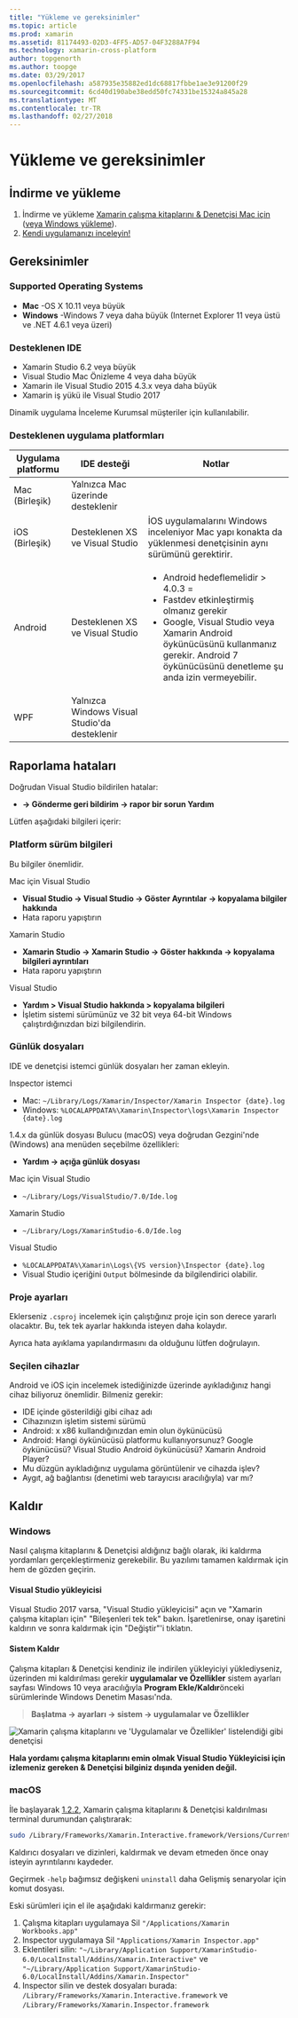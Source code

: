 ```yaml
---
title: "Yükleme ve gereksinimler"
ms.topic: article
ms.prod: xamarin
ms.assetid: 81174493-02D3-4FF5-AD57-04F3288A7F94
ms.technology: xamarin-cross-platform
author: topgenorth
ms.author: toopge
ms.date: 03/29/2017
ms.openlocfilehash: a587935e35882ed1dc68817fbbe1ae3e91200f29
ms.sourcegitcommit: 6cd40d190abe38edd50fc74331be15324a845a28
ms.translationtype: MT
ms.contentlocale: tr-TR
ms.lasthandoff: 02/27/2018
---
```

# <a name="installation-and-requirements"></a>Yükleme ve gereksinimler

<script> var inspectorOnLoad işlevi () = {var primaryTextBase = "Xamarin çalışma kitaplarını & denetçisine"; var secondaryTextBase = "veya yükleyin"; var inspectorDownloadUrlMac = "https://dl.xamarin.com/interactive/XamarinInteractive.pkg"; var inspectorDownloadUrlWin = "https://dl.xamarin.com/interactive/XamarinInteractive.msi";

  var aPrimary = document.getElementById("inspector-download-primary"); var aSecondary = document.getElementById("inspector-download-secondary");

  var aMac = aPrimary; var aWin = aSecondary; var macTextBase = primaryTextBase; var winTextBase = secondaryTextBase;

  if (/win/i.test(navigator.platform.toLowerCase())) { aMac = aSecondary; aWin = aPrimary; macTextBase = secondaryTextBase; winTextBase = primaryTextBase; }

  aMac.href inspectorDownloadUrlMac; = aMac.text = macTextBase + "Mac"; aWin.href inspectorDownloadUrlWin; = aWin.text = winTextBase + "Windows"; };

document.addEventListener ("DOMContentLoaded", inspectorOnLoad);
</script>

## <a name="download-and-installation"></a>İndirme ve yükleme

<ol>
  <li>İndirme ve yükleme <a href="https://dl.xamarin.com/interactive/XamarinInteractive.pkg" id="inspector-download-primary">Xamarin çalışma kitaplarını & Denetçisi Mac için</a> (<a href="https://dl.xamarin.com/interactive/XamarinInteractive.msi" id="inspector-download-secondary">veya Windows yükleme</a>).
  </li>
  <li><a href="~/tools/inspector/inspect.md"> Kendi uygulamanızı inceleyin!</a>
    </li>
</ol>

## <a name="requirements"></a>Gereksinimler

### <a name="supported-operating-systems"></a>Supported Operating Systems

- **Mac** -OS X 10.11 veya büyük
- **Windows** -Windows 7 veya daha büyük (Internet Explorer 11 veya üstü ve .NET 4.6.1 veya üzeri)

### <a name="supported-ides"></a>Desteklenen IDE

- Xamarin Studio 6.2 veya büyük
- Visual Studio Mac Önizleme 4 veya daha büyük
- Xamarin ile Visual Studio 2015 4.3.x veya daha büyük
- Xamarin iş yükü ile Visual Studio 2017

Dinamik uygulama İnceleme Kurumsal müşteriler için kullanılabilir.

<a name="supported-platforms" />

### <a name="supported-app-platforms"></a>Desteklenen uygulama platformları

<table>
<thead>
  <tr>
    <th>Uygulama platformu</th>
    <th>IDE desteği</th>
    <th>Notlar</th>
  </tr>
</thead>
<tbody>
  <tr>
    <td>Mac (Birleşik)</td>
    <td>Yalnızca Mac üzerinde desteklenir</td>
    <td/>
  </tr>
  <tr>
    <td>iOS (Birleşik)</td>
    <td>Desteklenen XS ve Visual Studio</td>
    <td>İOS uygulamalarını Windows inceleniyor Mac yapı konakta da yüklenmesi denetçisinin aynı sürümünü gerektirir.</td>
  </tr>
  <tr>
    <td>Android</td>
    <td>Desteklenen XS ve Visual Studio</td>
    <td>
      <ul>
        <li>Android hedeflemelidir > 4.0.3 =</li>
        <li>Fastdev etkinleştirmiş olmanız gerekir</li>
        <li>Google, Visual Studio veya Xamarin Android öykünücüsünü kullanmanız gerekir. Android 7 öykünücüsünü denetleme şu anda izin vermeyebilir.</li>
      </ul>
    </td>
  </tr>
  <tr>
    <td>WPF</td>
    <td>Yalnızca Windows Visual Studio'da desteklenir</td>
    <td/>
  </tr>
</tbody>
</table>

<a name="reporting-bugs" />

## <a name="reporting-bugs"></a>Raporlama hataları

Doğrudan Visual Studio bildirilen hatalar:

- **→ Gönderme geri bildirim → rapor bir sorun Yardım**

Lütfen aşağıdaki bilgileri içerir:

### <a name="platform-version-information"></a>Platform sürüm bilgileri

Bu bilgiler önemlidir.

Mac için Visual Studio

- **Visual Studio → Visual Studio → Göster Ayrıntılar → kopyalama bilgiler hakkında**
- Hata raporu yapıştırın

Xamarin Studio

- **Xamarin Studio → Xamarin Studio → Göster hakkında → kopyalama bilgileri ayrıntıları**
- Hata raporu yapıştırın

Visual Studio

- **Yardım > Visual Studio hakkında > kopyalama bilgileri**
- İşletim sistemi sürümünüz ve 32 bit veya 64-bit Windows çalıştırdığınızdan bizi bilgilendirin.

### <a name="log-files"></a>Günlük dosyaları

IDE ve denetçisi istemci günlük dosyaları her zaman ekleyin.

Inspector istemci

- Mac: `~/Library/Logs/Xamarin/Inspector/Xamarin Inspector {date}.log`
- Windows: `%LOCALAPPDATA%\Xamarin\Inspector\logs\Xamarin Inspector {date}.log`

1.4.x da günlük dosyası Bulucu (macOS) veya doğrudan Gezgini'nde (Windows) ana menüden seçebilme özellikleri:

- **Yardım → açığa günlük dosyası**

Mac için Visual Studio

- `~/Library/Logs/VisualStudio/7.0/Ide.log`

Xamarin Studio

- `~/Library/Logs/XamarinStudio-6.0/Ide.log`

Visual Studio

- `%LOCALAPPDATA%\Xamarin\Logs\{VS version}\Inspector {date}.log`
- Visual Studio içeriğini `Output` bölmesinde da bilgilendirici olabilir.

### <a name="project-settings"></a>Proje ayarları

Eklerseniz `.csproj` incelemek için çalıştığınız proje için son derece yararlı olacaktır. Bu, tek tek ayarlar hakkında isteyen daha kolaydır.

Ayrıca hata ayıklama yapılandırmasını da olduğunu lütfen doğrulayın.

### <a name="selected-devices"></a>Seçilen cihazlar

Android ve iOS için incelemek istediğinizde üzerinde ayıkladığınız hangi cihaz biliyoruz önemlidir. Bilmeniz gerekir:

- IDE içinde gösterildiği gibi cihaz adı
- Cihazınızın işletim sistemi sürümü
- Android: x x86 kullandığınızdan emin olun öykünücüsü
- Android: Hangi öykünücüsü platformu kullanıyorsunuz? Google öykünücüsü? Visual Studio Android öykünücüsü? Xamarin Android Player?
- Mu düzgün ayıkladığınız uygulama görüntülenir ve cihazda işlev?
- Aygıt, ağ bağlantısı (denetimi web tarayıcısı aracılığıyla) var mı?

[client-bugs]: https://github.com/Microsoft/workbooks/issues/new

## <a name="uninstall"></a>Kaldır

### <a name="windows"></a>Windows

Nasıl çalışma kitaplarını & Denetçisi aldığınız bağlı olarak, iki kaldırma yordamları gerçekleştirmeniz gerekebilir. Bu yazılımı tamamen kaldırmak için hem de gözden geçirin.

#### <a name="visual-studio-installer"></a>Visual Studio yükleyicisi

Visual Studio 2017 varsa, "Visual Studio yükleyicisi" açın ve "Xamarin çalışma kitapları için" "Bileşenleri tek tek" bakın. İşaretlenirse, onay işaretini kaldırın ve sonra kaldırmak için "Değiştir"'i tıklatın.

#### <a name="system-uninstall"></a>Sistem Kaldır

Çalışma kitapları & Denetçisi kendiniz ile indirilen yükleyiciyi yüklediyseniz, üzerinden mi kaldırılması gerekir **uygulamalar ve Özellikler** sistem ayarları sayfası Windows 10 veya aracılığıyla **Program Ekle/Kaldır**önceki sürümlerinde Windows Denetim Masası'nda.

> **Başlatma → ayarları → sistem → uygulamalar ve Özellikler**

![](install-images/windows-remove.png "Xamarin çalışma kitaplarını ve 'Uygulamalar ve Özellikler' listelendiği gibi denetçisi")

**Hala yordamı çalışma kitaplarını emin olmak Visual Studio Yükleyicisi için izlemeniz gereken & Denetçisi bilginiz dışında yeniden değil.**

### <a name="macos"></a>macOS

İle başlayarak [1.2.2](https://developer.xamarin.com/releases/interactive/interactive-1.2/), Xamarin çalışma kitaplarını & Denetçisi kaldırılması terminal durumundan çalıştırarak:

```bash
sudo /Library/Frameworks/Xamarin.Interactive.framework/Versions/Current/uninstall
```

Kaldırıcı dosyaları ve dizinleri, kaldırmak ve devam etmeden önce onay isteyin ayrıntılarını kaydeder.

Geçirmek `-help` bağımsız değişkeni `uninstall` daha Gelişmiş senaryolar için komut dosyası.

Eski sürümleri için el ile aşağıdaki kaldırmanız gerekir:

1. Çalışma kitapları uygulamaya Sil `"/Applications/Xamarin Workbooks.app"`
2. Inspector uygulamaya Sil `"Applications/Xamarin Inspector.app"`
2. Eklentileri silin: `"~/Library/Application Support/XamarinStudio-6.0/LocalInstall/Addins/Xamarin.Interactive"` ve `"~/Library/Application Support/XamarinStudio-6.0/LocalInstall/Addins/Xamarin.Inspector"`
3. Inspector silin ve destek dosyaları burada: `/Library/Frameworks/Xamarin.Interactive.framework` ve `/Library/Frameworks/Xamarin.Inspector.framework`

